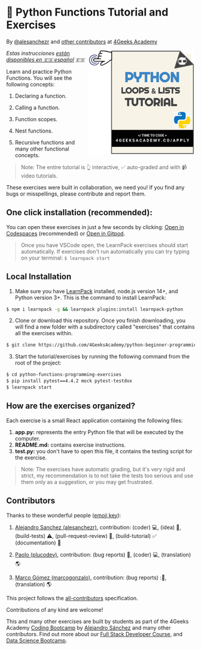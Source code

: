 <!-- hide -->
# 🐍 Python Functions Tutorial and Exercises

By <a href="https://twitter.com/alesanchezr">@alesanchezr</a> and <a href="https://github.com/4GeeksAcademy/python-functions-programming-exercises/graphs/contributors">other contributors</a> at <a href="http://4geeksacademy.com/">4Geeks Academy</a>

<a href="https://4geeks.com/interactive-exercise/python-function-exercises"><img height="280" align="right" src="https://raw.githubusercontent.com/4GeeksAcademy/python-lists-loops-programming-exercises/master/python-lp-badge.png"></a>
<!-- endhide -->

*Estas instrucciones [están disponibles en 🇪🇸 español](https://github.com/4GeeksAcademy/python-functions-programming-exercises/blob/master/README.es.md) :es:*

Learn and practice Python Functions. You will see the following concepts:

1. Declaring a function.

2. Calling a function.

3. Function scopes. 

4. Nest functions.

5. Recursive functions and many other functional concepts. 

> Note: The entire tutorial is 👆 interactive, ✅ auto-graded and with 📹 video tutorials.

These exercises were built in collaboration, we need you! If you find any bugs or misspellings, please contribute and report them.

<!-- hide -->

## One click installation (recommended):

You can open these exercises in just a few seconds by clicking: [Open in Codespaces](https://codespaces.new/?repo=4GeeksAcademy/python-functions-programming-exercises) (recommended) or [Open in Gitpod](https://gitpod.io#https://github.com/4GeeksAcademy/python-functions-programming-exercises).

> Once you have VSCode open, the LearnPack exercises should start automatically. If exercises don't run automatically you can try typing on your terminal: `$ learnpack start`

## Local Installation

1) Make sure you have [LearnPack](https://learnpack.co) installed, node.js version 14+, and Python version 3+. This is the command to install LearnPack:

```bash
$ npm i learnpack -g && learnpack plugins:install learnpack-python
```

2) Clone or download this repository. Once you finish downloading, you will find a new folder with a subdirectory called "exercises" that contains all the exercises within.

```bash
$ git clone https://github.com/4GeeksAcademy/python-beginner-programming-exercises.git
```

3) Start the tutorial/exercises by running the following command from the root of the project:

```bash
$ cd python-functions-programming-exercises
$ pip install pytest==4.4.2 mock pytest-testdox
$ learnpack start
```

<!-- endhide -->

## How are the exercises organized?

Each exercise is a small React application containing the following files:

1. **app.py:** represents the entry Python file that will be executed by the computer.
2. **README.md:** contains exercise instructions.
3. **test.py:** you don't have to open this file, it contains the testing script for the exercise.

> Note: The exercises have automatic grading, but it's very rigid and strict, my recommendation is to not take the tests too serious and use them only as a suggestion, or you may get frustrated.

## Contributors

Thanks to these wonderful people ([emoji key](https://github.com/kentcdodds/all-contributors#emoji-key)):

1. [Alejandro Sanchez (alesanchezr)](https://github.com/alesanchezr), contribution: (coder) 💻,  (idea) 🤔, (build-tests) ⚠️, (pull-request-review) 👀, (build-tutorial) ✅ (documentation) 📖

2. [Paolo (plucodev)](https://github.com/plucodev), contribution: (bug reports) 🐛, (coder) 💻, (translation) 🌎

3. [Marco Gómez (marcogonzalo)](https://github.com/marcogonzalo), contribution: (bug reports) :🐛, (translation) 🌎


This project follows the [all-contributors](https://github.com/kentcdodds/all-contributors) specification.

Contributions of any kind are welcome!

This and many other exercises are built by students as part of the 4Geeks Academy [Coding Bootcamp](https://4geeksacademy.com/us/coding-bootcamp) by [Alejandro Sánchez](https://twitter.com/alesanchezr) and many other contributors. Find out more about our [Full Stack Developer Course](https://4geeksacademy.com/us/coding-bootcamps/part-time-full-stack-developer), and  [Data Science Bootcamp](https://4geeksacademy.com/us/coding-bootcamps/datascience-machine-learning).
